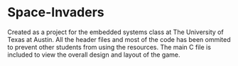 # Space-Invaders

Created as a project for the embedded systems class at The University of Texas at Austin. All the header files and most of the code has been ommited to prevent other students from using the resources. The main C file is included to view the overall design and layout of the game.
